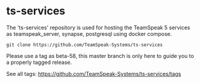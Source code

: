 # ts-services

The 'ts-services' repository is used for hosting the TeamSpeak 5 services as teamspeak_server, synapse, postgresql using docker compose.

    git clone https://github.com/TeamSpeak-Systems/ts-services
    
Please use a tag as beta-58, this master branch is only here to guide you to a properly tagged release.

See all tags: https://github.com/TeamSpeak-Systems/ts-services/tags

